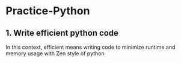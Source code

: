 # Practice-Python

## 1. Write efficient python code
In this context, efficient means writing code to minimize runtime and memory usage with Zen style of python
